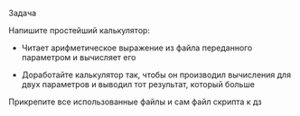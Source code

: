 Задача

Напишите простейший калькулятор:

* Читает арифметическое выражение из файла переданного параметром и
вычисляет его

* Доработайте калькулятор так, чтобы он производил вычисления для двух параметров и
выводил тот результат, который больше

Прикрепите все использованные файлы и сам файл скрипта к дз
